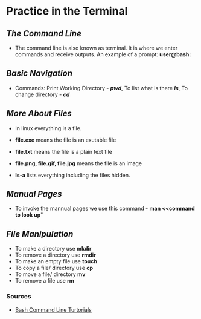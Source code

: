 # Practice in the Terminal

## ***The Command Line***

- The command line is also known as terminal. It is where we enter commands and receive outputs.
An example of a prompt: **user@bash:**

## ***Basic Navigation***

- Commands: Print Working Directory - ***pwd***, To list  what is there ***ls***, To change directory - ***cd***

## ***More About Files***

- In linux everything is a file.
- **file.exe** means the file is an exutable file
- **file.txt** means the file is a plain text file
- **file.png, file.gif, file.jpg** means the file is an image

- **ls-a** lists everything including the files hidden.

## ***Manual Pages***

- To invoke the mannual pages we use this command - **man <<command to look up**"

## ***File Manipulation***

- To make a directory use **mkdir**
- To remove a directory use **rmdir**
- To make an empty file use **touch**
- To copy a file/ directory use **cp**
- To move a file/ directory **mv**
- To remove a  file use **rm**

### Sources

- [Bash Command Line Turtorials](https://ryanstutorials.net/linuxtutorial/)
